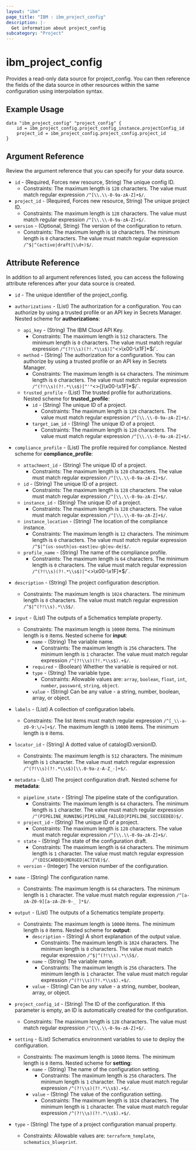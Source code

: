 ```yaml
---
layout: "ibm"
page_title: "IBM : ibm_project_config"
description: |-
  Get information about project_config
subcategory: "Project"
---
```


# ibm_project_config

Provides a read-only data source for project_config. You can then reference the fields of the data source in other resources within the same configuration using interpolation syntax.

## Example Usage

```hcl
data "ibm_project_config" "project_config" {
	id = ibm_project_config.project_config_instance.projectConfig_id
	project_id = ibm_project_config.project_config.project_id
}
```

## Argument Reference

Review the argument reference that you can specify for your data source.

* `id` - (Required, Forces new resource, String) The unique config ID.
  * Constraints: The maximum length is `128` characters. The value must match regular expression `/^[\\.\\-0-9a-zA-Z]+$/`.
* `project_id` - (Required, Forces new resource, String) The unique project ID.
  * Constraints: The maximum length is `128` characters. The value must match regular expression `/^[\\.\\-0-9a-zA-Z]+$/`.
* `version` - (Optional, String) The version of the configuration to return.
  * Constraints: The maximum length is `10` characters. The minimum length is `0` characters. The value must match regular expression `/^$|^(active|draft|\\d+)$/`.

## Attribute Reference

In addition to all argument references listed, you can access the following attribute references after your data source is created.

* `id` - The unique identifier of the project_config.
* `authorizations` - (List) The authorization for a configuration. You can authorize by using a trusted profile or an API key in Secrets Manager.
Nested scheme for **authorizations**:
	* `api_key` - (String) The IBM Cloud API Key.
	  * Constraints: The maximum length is `512` characters. The minimum length is `0` characters. The value must match regular expression `/^(?!\\s)(?!.*\\s$)[^`<>\\x00-\\x1F]*$/`.
	* `method` - (String) The authorization for a configuration. You can authorize by using a trusted profile or an API key in Secrets Manager.
	  * Constraints: The maximum length is `64` characters. The minimum length is `0` characters. The value must match regular expression `/^(?!\\s)(?!.*\\s$)[^'"`<>{}\\x00-\\x1F]*$/`.
	* `trusted_profile` - (List) The trusted profile for authorizations.
	Nested scheme for **trusted_profile**:
		* `id` - (String) The unique ID of a project.
		  * Constraints: The maximum length is `128` characters. The value must match regular expression `/^[\\.\\-0-9a-zA-Z]+$/`.
		* `target_iam_id` - (String) The unique ID of a project.
		  * Constraints: The maximum length is `128` characters. The value must match regular expression `/^[\\.\\-0-9a-zA-Z]+$/`.

* `compliance_profile` - (List) The profile required for compliance.
Nested scheme for **compliance_profile**:
	* `attachment_id` - (String) The unique ID of a project.
	  * Constraints: The maximum length is `128` characters. The value must match regular expression `/^[\\.\\-0-9a-zA-Z]+$/`.
	* `id` - (String) The unique ID of a project.
	  * Constraints: The maximum length is `128` characters. The value must match regular expression `/^[\\.\\-0-9a-zA-Z]+$/`.
	* `instance_id` - (String) The unique ID of a project.
	  * Constraints: The maximum length is `128` characters. The value must match regular expression `/^[\\.\\-0-9a-zA-Z]+$/`.
	* `instance_location` - (String) The location of the compliance instance.
	  * Constraints: The maximum length is `12` characters. The minimum length is `0` characters. The value must match regular expression `/^$|^(us-south|us-east|eu-gb|eu-de)$/`.
	* `profile_name` - (String) The name of the compliance profile.
	  * Constraints: The maximum length is `64` characters. The minimum length is `0` characters. The value must match regular expression `/^(?!\\s)(?!.*\\s$)[^`<>\\x00-\\x1F]*$/`.

* `description` - (String) The project configuration description.
  * Constraints: The maximum length is `1024` characters. The minimum length is `0` characters. The value must match regular expression `/^$|^(?!\\s).*\\S$/`.

* `input` - (List) The outputs of a Schematics template property.
  * Constraints: The maximum length is `10000` items. The minimum length is `0` items.
Nested scheme for **input**:
	* `name` - (String) The variable name.
	  * Constraints: The maximum length is `256` characters. The minimum length is `1` character. The value must match regular expression `/^(?!\\s)(?!.*\\s$).+$/`.
	* `required` - (Boolean) Whether the variable is required or not.
	* `type` - (String) The variable type.
	  * Constraints: Allowable values are: `array`, `boolean`, `float`, `int`, `number`, `password`, `string`, `object`.
	* `value` - (String) Can be any value - a string, number, boolean, array, or object.

* `labels` - (List) A collection of configuration labels.
  * Constraints: The list items must match regular expression `/^[_\\-a-z0-9:\/=]+$/`. The maximum length is `10000` items. The minimum length is `0` items.

* `locator_id` - (String) A dotted value of catalogID.versionID.
  * Constraints: The maximum length is `512` characters. The minimum length is `1` character. The value must match regular expression `/^(?!\\s)(?!.*\\s$)[\\.0-9a-z-A-Z_-]+$/`.

* `metadata` - (List) The project configuration draft.
Nested scheme for **metadata**:
	* `pipeline_state` - (String) The pipeline state of the configuration.
	  * Constraints: The maximum length is `64` characters. The minimum length is `1` character. The value must match regular expression `/^(PIPELINE_RUNNING|PIPELINE_FAILED|PIPELINE_SUCCEEDED)$/`.
	* `project_id` - (String) The unique ID of a project.
	  * Constraints: The maximum length is `128` characters. The value must match regular expression `/^[\\.\\-0-9a-zA-Z]+$/`.
	* `state` - (String) The state of the configuration draft.
	  * Constraints: The maximum length is `64` characters. The minimum length is `1` character. The value must match regular expression `/^(DISCARDED|MERGED|ACTIVE)$/`.
	* `version` - (Integer) The version number of the configuration.

* `name` - (String) The configuration name.
  * Constraints: The maximum length is `64` characters. The minimum length is `1` character. The value must match regular expression `/^[a-zA-Z0-9][a-zA-Z0-9-_ ]*$/`.

* `output` - (List) The outputs of a Schematics template property.
  * Constraints: The maximum length is `10000` items. The minimum length is `0` items.
Nested scheme for **output**:
	* `description` - (String) A short explanation of the output value.
	  * Constraints: The maximum length is `1024` characters. The minimum length is `0` characters. The value must match regular expression `/^$|^(?!\\s).*\\S$/`.
	* `name` - (String) The variable name.
	  * Constraints: The maximum length is `256` characters. The minimum length is `1` character. The value must match regular expression `/^(?!\\s)(?!.*\\s$).+$/`.
	* `value` - (String) Can be any value - a string, number, boolean, array, or object.

* `project_config_id` - (String) The ID of the configuration. If this parameter is empty, an ID is automatically created for the configuration.
  * Constraints: The maximum length is `128` characters. The value must match regular expression `/^[\\.\\-0-9a-zA-Z]+$/`.

* `setting` - (List) Schematics environment variables to use to deploy the configuration.
  * Constraints: The maximum length is `10000` items. The minimum length is `0` items.
Nested scheme for **setting**:
	* `name` - (String) The name of the configuration setting.
	  * Constraints: The maximum length is `256` characters. The minimum length is `1` character. The value must match regular expression `/^(?!\\s)(?!.*\\s$).+$/`.
	* `value` - (String) The value of the configuration setting.
	  * Constraints: The maximum length is `1024` characters. The minimum length is `1` character. The value must match regular expression `/^(?!\\s)(?!.*\\s$).+$/`.

* `type` - (String) The type of a project configuration manual property.
  * Constraints: Allowable values are: `terraform_template`, `schematics_blueprint`.

